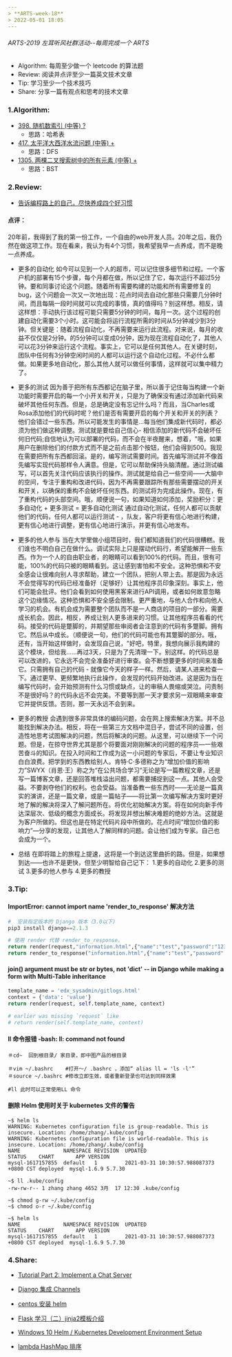 ```yaml
---
> **ARTS-week-18**
> 2022-05-01 18:05
---
```



###### ARTS-2019 左耳听风社群活动--每周完成一个 ARTS
- Algorithm: 每周至少做一个 leetcode 的算法题
- Review: 阅读并点评至少一篇英文技术文章
- Tip: 学习至少一个技术技巧
- Share: 分享一篇有观点和思考的技术文章

### 1.Algorithm:

- [398. 随机数索引 (中等) ?](https://leetcode-cn.com/submissions/detail/305361052/)  
  + 思路：哈希表
- [417. 太平洋大西洋水流问题 (中等) +](https://leetcode-cn.com/submissions/detail/306351990/)  
  + 思路：DFS
- [1305. 两棵二叉搜索树中的所有元素 (中等) +](https://leetcode-cn.com/submissions/detail/307863511/)  
  + 思路：BST

### 2.Review:

- [告诉编程路上的自己，尽快养成四个好习惯](https://levelup.gitconnected.com/to-my-programmer-self-20-years-ago-do-these-4-things-more-fb562cf7d309)  

#### 点评：

20年前，我得到了我的第一份工作，一个自由的web开发人员。20年之后，我仍然在做这项工作。现在看来，我认为有4个习惯，我希望我早一点养成，而不是晚一点养成。

- 更多的自动化
如今可以见到一个人的超市，可以记住很多细节和过程。一个客户机的部署有15个步骤，每个月都在做，所以记住了它，每次运行不超过5分钟。要和同事讨论这个问题。随着所有需要构建的功能和所有需要修复的bug，这个问题会一次又一次地出现：花点时间去自动化那些只需要几分钟时间，而且每隔一段时间就可以完成的事情，真的值得吗？别这样想。相反，请这样想：手动执行该过程可能只需要5分钟的时间，每月一次。这个过程的创建自动化需要3个小时。这可能会将运行流程所需的时间从5分钟减少到3分钟。但关键是：随着流程自动化，不再需要来运行此流程。对来说，每月的收益不仅仅是2分钟。的5分钟可以变成0分钟，因为现在流程自动化了，其他人可以花3分钟来运行这个流程。事实上，它可以是任何其他人。在关键时刻，团队中任何有3分钟空闲时间的人都可以运行这个自动化过程。不必什么都做。如果更多地自动化，那么其他人就可以做任何事情，这样就可以集中精力了。

- 更多的测试
因为善于把所有东西都记在脑子里，所以善于记住每当构建一个新功能时需要开启的每一个小开关和开关，只是为了确保没有通过添加新代码来破坏其他任何东西。但是，总是确定没有忘记什么吗？而且，当Charles或Rosa添加他们的代码时呢？他们是否有需要开启的每个开关和开关的列表？他们会错过一些东西。所以可能发生的事情是...每当他们集成新代码时，都必须为他们做这种调整。测试就是要给自己信心- 相信添加的新代码不会破坏任何旧代码;自信地认为可以部署的代码，而不会在半夜醒来，想着，"哦，如果用户在删除他们的付款方式而不是之前点击那个按钮，他们会得到500。我现在需要把所有东西都回滚。是的，编写测试需要时间。首先编写测试并不像首先编写实现代码那样令人满意。但是，它可以帮助保持头脑清醒。通过测试编写，可以首先关注代码应该执行的操作。测试就是给自己一些空间——大脑中的空间，专注于重构和改进代码，因为不再需要跟踪所有那些需要摆动的开关和开关，以确保的重构不会破坏任何东西。的测试将为完成此操作。现在，有了重构代码的头部空间。哦，顺便说一句，如果知道如何添加，奖励积分：更多自动化 + 更多测试 = 更多自动化测试 通过自动化测试，任何人都可以贡献他们的代码，任何人都可以运行测试 - ，队友，客户将更有信心地进行构建，更有信心地进行调整，更有信心地进行演示，并更有信心地发布。


- 更多的他人参与
当在大学里做小组项目时，我们都知道我们的代码很糟糕。我们谁也不明白自己在做什么。调试实际上只是摆动代码行，希望能解开一些东西。作为一个人的自由职业者，的眼睛可以看到100%的代码。而且，很有可能，100%的代码只被的眼睛看到。这让感到害怕和不安全。这种恐惧和不安全感会让很难向别人寻求帮助，建立一个团队，把别人带上去。那是因为永远不会觉得写的代码已经准备好（足够好）让其他程序员印象深刻。事实上，他们可能会批评。他们会看到如何使用黑客来进行API调用，或者如何故意忽略这个边缘情况。这种恐惧和不安全感会限制。更严重地，与他人合作和向他人学习的机会。有机会成为需要整个团队而不是一人商店的项目的一部分。需要成长机会。因此，相反，养成让别人更多进来的习惯。让其他程序员看看的代码。接受的代码是蹩脚的，并期望那些审阅者会注意到的代码有多蹩脚。拥有它。然后从中成长。（顺便说一句，他们的代码可能也有其蹩脚的部分。哦，还有，当开始这样做时，会发现自己说，"好吧，特里，我想向展示我构建的这个模块，但给我......再过3天，只是为了先清理一下。别这样。的代码总是可以改进的，它永远不会完全准备好进行审查。会不断想要更多的时间来准备它。只需拥有自己的代码 - 就像它今天的样子一样。然后，请某人进来检查一下。通过更早、更频繁地执行此操作，会发现的代码开始改进。这是因为当在编写代码时，会开始预测有什么习惯或缺点，让的审稿人畏缩或哭泣。问责制不是很好吗？的代码永远不会完美。不要等到那一天才要求另一双眼睛来审查它并提供反馈。否则，那一天永远不会到来。

- 更多的教授
会遇到很多非常具体的编码问题，会在网上搜索解决方案。并不总能找到解决办法。相反，将在一些第三方文档中混日子，尝试不同的设置，创造性地思考试图解决的问题，然后将解决的问题。从这里，可以继续下一个问题。但是，在掠夺世界尤其是那个将要面对刚刚解决的问题的程序员—一些艰苦奋斗的知识。在投入时间和工作成为这一小问题的专家后，不要让专业知识白白浪费。把学到的东西教给别人。肯特·C·多德称之为“增加价值的影响力”SWYX（肖恩·王）称之为“在公共场合学习”无论是写一篇教程文章，还是写一篇博客文章，还是回答堆栈溢出问题，都需要捕捉到这一点。其他人会受益。不要剥夺他们的权利。也会受益。当准备教一些东西时——无论是一篇真实的演讲，还是一篇文章，或是一篇帖子——将比第一次编写解决方案时更好地了解的解决将深入了解问题所在。将优化初始解决方案。将在如何向新手传达深层次、低级的概念方面成长。将发现并想出解决难题的绝妙方法。这就是为客户所做的。但这也是在特定代码片段中所做的。花点时间“增加价值的影响力”—分享的发现，让其他人了解同样的问题。会让他们成为专家。自己也会成为一个。

- 总结
 在即将踏上的旅程上提速，这将是一个到达这里曲折的路。但是，如果想到达——也许不是更快，但至少明智给自己记下：
1.更多的自动化
2.更多的测试
3.更多的他人参与
4.更多的教授


### 3.Tip:

#### ImportError: cannot import name 'render_to_response' 解决方法
```python
#  安装指定版本的 Django 版本（3.0以下)
pip3 install django==2.1.3

# 使用 render 代替 render_to_response。
return render(request,"information.html",{"name":"test","password":"123456"})
return render_to_response("information.html",{"name":"test","password":"123456"},context_instance = RequestContext(request))
```

#### join() argument must be str or bytes, not 'dict' -- in Django while making a form with Multi-Table inheritance
```python
template_name = 'edx_sysadmin/gitlogs.html'
context = {'data': 'value'}
return render(request, self.template_name, context)

# earlier was missing `request` like
# return render(self.template_name, context)
```

#### ll 命令报错 -bash: ll: command not found
```shell
＃cd~  回到根目录/ 家目录，即中图产品的根目录

＃vim ~/.bashrc    #打开〜/ .bashrc ，添加“ alias ll = 'ls -l'”
＃source ~/.bashrc #修改立即生效，或者重新登录也可达到同样效果

#ll 此时可以正常使用LL 命令
```

#### 删除 Helm 使用时关于 kubernetes 文件的警告
```shell
~$ helm ls
WARNING: Kubernetes configuration file is group-readable. This is insecure. Location: /home/zhang/.kube/config
WARNING: Kubernetes configuration file is world-readable. This is insecure. Location: /home/zhang/.kube/config
NAME              NAMESPACE REVISION  UPDATED                                 STATUS    CHART       APP VERSION
mysql-1617157855  default   1         2021-03-31 10:30:57.988087373 +0800 CST deployed  mysql-1.6.9 5.7.30

~$ ll .kube/config 
-rw-rw-r-- 1 zhang zhang 4652 3月  17 12:30 .kube/config

~$ chmod g-rw ~/.kube/config
~$ chmod o-r ~/.kube/config

~$ helm ls
NAME              NAMESPACE REVISION  UPDATED                                 STATUS    CHART       APP VERSION
mysql-1617157855  default   1         2021-03-31 10:30:57.988087373 +0800 CST deployed  mysql-1.6.9 5.7.30 
```

### 4.Share:

- [Tutorial Part 2: Implement a Chat Server](https://channels.readthedocs.io/en/stable/tutorial/part_2.html)  

- [Django 集成 Channels](http://taoya.art/blog/post/37)  

- [centos 安装 helm](https://blog.csdn.net/u013078871/article/details/118304230)  

- [Flask 学习（二）jinja2模板介绍](https://www.programminghunter.com/article/28561655426/)  

- [Windows 10 Helm / Kubernetes Development Environment Setup](https://codelabs.solace.dev/codelabs/helm-environment-setup/#0)  

- [lambda HashMap 排序](https://www.jianshu.com/p/c9e52ef21758)  


